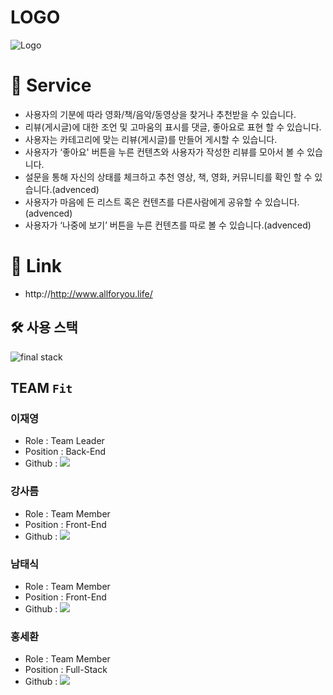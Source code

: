 # LOGO

![Logo](https://user-images.githubusercontent.com/87467464/147722761-885a0231-fbbf-4f30-8c1f-ce7e18fda336.png)

# 🎁 Service

- 사용자의 기분에 따라 영화/책/음악/동영상을 찾거나 추천받을 수 있습니다.
- 리뷰(게시글)에 대한 조언 및 고마움의 표시를 댓글, 좋아요로 표현 할 수 있습니다.
- 사용자는 카테고리에 맞는 리뷰(게시글)를 만들어 게시할 수 있습니다.
- 사용자가 ‘좋아요' 버튼을 누른 컨텐츠와 사용자가 작성한 리뷰를 모아서 볼 수 있습니다.
- 설문을 통해 자신의 상태를 체크하고 추천 영상, 책, 영화, 커뮤니티를 확인 할 수 있습니다.(advenced)
- 사용자가 마음에 든 리스트 혹은 컨텐츠를 다른사람에게 공유할 수 있습니다.(advenced)
- 사용자가 ‘나중에 보기’ 버튼을 누른 컨텐츠를 따로 볼 수 있습니다.(advenced)

# 🎉 Link

- http://http://www.allforyou.life/

## 🛠 사용 스택
![final stack](https://user-images.githubusercontent.com/87467464/147616818-6ecf5a4f-49c0-46ea-b024-a4338bfe7ee3.png)


## TEAM `Fit`

### 이재영
* Role : Team Leader
* Position : Back-End
* Github : [![](https://img.shields.io/badge/github-dlwodud9529-blue?style=flat-square)](https://github.com/dlwodud9529)

### 강사름
* Role : Team Member
* Position : Front-End
* Github : [![](https://img.shields.io/badge/github-sareum--k-red?style=flat-square)](https://github.com/sareum-k)

### 남태식
* Role : Team Member
* Position : Front-End
* Github : [![](https://img.shields.io/badge/github-Southbig-green?style=flat-square)](https://github.com/Southbig)

### 홍세환

* Role : Team Member
* Position : Full-Stack
* Github : [![](https://img.shields.io/badge/github-HongSehwan-yellow?style=flat-square)](https://github.com/HongSehwan)
